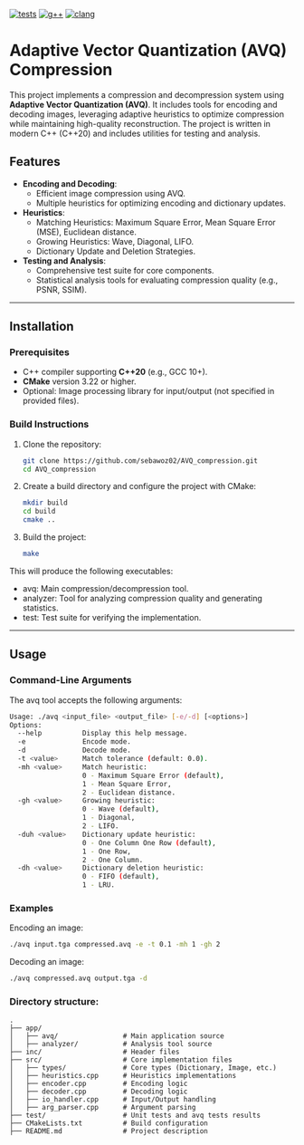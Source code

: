 [![tests](https://github.com/sebawoz02/AVQ_Compression/actions/workflows/tests.yaml/badge.svg?branch=main)](https://github.com/sebawoz02/AVQ_Compression/actions/workflows/tests.yaml)
[![g++](https://github.com/sebawoz02/AVQ_Compression/actions/workflows/g++.yaml/badge.svg?branch=main)](https://github.com/sebawoz02/AVQ_Compression/actions/workflows/g++.yaml)
[![clang](https://github.com/sebawoz02/AVQ_Compression/actions/workflows/clang.yaml/badge.svg?branch=main)](https://github.com/sebawoz02/AVQ_Compression/actions/workflows/clang.yaml)

# Adaptive Vector Quantization (AVQ) Compression

This project implements a compression and decompression system using **Adaptive Vector Quantization (AVQ)**. It includes tools for encoding and decoding images, leveraging adaptive heuristics to optimize compression while maintaining high-quality reconstruction. The project is written in modern C++ (C++20) and includes utilities for testing and analysis.

## Features

- **Encoding and Decoding**:
    - Efficient image compression using AVQ.
    - Multiple heuristics for optimizing encoding and dictionary updates.
- **Heuristics**:
    - Matching Heuristics: Maximum Square Error, Mean Square Error (MSE), Euclidean distance.
    - Growing Heuristics: Wave, Diagonal, LIFO.
    - Dictionary Update and Deletion Strategies.
- **Testing and Analysis**:
    - Comprehensive test suite for core components.
    - Statistical analysis tools for evaluating compression quality (e.g., PSNR, SSIM).

---

## Installation

### Prerequisites
- C++ compiler supporting **C++20** (e.g., GCC 10+).
- **CMake** version 3.22 or higher.
- Optional: Image processing library for input/output (not specified in provided files).

### Build Instructions
1. Clone the repository:
   ```bash
   git clone https://github.com/sebawoz02/AVQ_compression.git
   cd AVQ_compression
2. Create a build directory and configure the project with CMake: 
   ```bash
   mkdir build
   cd build
   cmake ..
3. Build the project:
   ```bash
   make

This will produce the following executables:
- avq: Main compression/decompression tool.
- analyzer: Tool for analyzing compression quality and generating statistics.
- test: Test suite for verifying the implementation.

--- 

## Usage

### Command-Line Arguments

The avq tool accepts the following arguments:
```bash
Usage: ./avq <input_file> <output_file> [-e/-d] [<options>]
Options:
  --help          Display this help message.
  -e              Encode mode.
  -d              Decode mode.
  -t <value>      Match tolerance (default: 0.0).
  -mh <value>     Match heuristic:
                  0 - Maximum Square Error (default),
                  1 - Mean Square Error,
                  2 - Euclidean distance.
  -gh <value>     Growing heuristic:
                  0 - Wave (default),
                  1 - Diagonal,
                  2 - LIFO.
  -duh <value>    Dictionary update heuristic:
                  0 - One Column One Row (default),
                  1 - One Row,
                  2 - One Column.
  -dh <value>     Dictionary deletion heuristic:
                  0 - FIFO (default),
                  1 - LRU.
```
### Examples

Encoding an image:
```bash
./avq input.tga compressed.avq -e -t 0.1 -mh 1 -gh 2
```
Decoding an image:
```bash
./avq compressed.avq output.tga -d
```

### Directory structure:
```plain
.
├── app/
│   ├── avq/                # Main application source
│   ├── analyzer/           # Analysis tool source
├── inc/                    # Header files
├── src/                    # Core implementation files
│   ├── types/              # Core types (Dictionary, Image, etc.)
│   ├── heuristics.cpp      # Heuristics implementations
│   ├── encoder.cpp         # Encoding logic
│   ├── decoder.cpp         # Decoding logic
│   ├── io_handler.cpp      # Input/Output handling
│   ├── arg_parser.cpp      # Argument parsing
├── test/                   # Unit tests and avq tests results
├── CMakeLists.txt          # Build configuration
├── README.md               # Project description
```